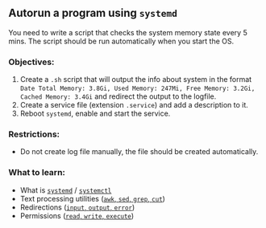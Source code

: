 ## Autorun a program using `systemd`
You need to write a script that checks the system memory state every 5 mins. The script should be run automatically when you start the OS.

### Objectives:
1) Create a `.sh` script that will output the info about system in the format `Date Total Memory: 3.8Gi, Used Memory: 247Mi, Free Memory: 3.2Gi, Cached Memory: 3.4Gi` and redirect the output to the logfile.
2) Create a service file (extension `.service`) and add a description to it.
3) Reboot `systemd`, enable and start the service.

### Restrictions:
- Do not create log file manually, the file should be created automatically.

### What to learn:
- What is [`systemd`](https://systemd.io/) / [`systemctl`](https://www.redhat.com/sysadmin/linux-systemctl-manage-services)
- Text processing utilities ([`awk`, `sed`, `grep`, `cut`](https://www.baeldung.com/linux/grep-sed-awk-differences))
- Redirections ([`input`, `output`, `error`](https://www.geeksforgeeks.org/input-output-redirection-in-linux/amp/))
- Permissions ([`read`, `write`, `execute`](https://www.geeksforgeeks.org/permissions-in-linux/amp/))
